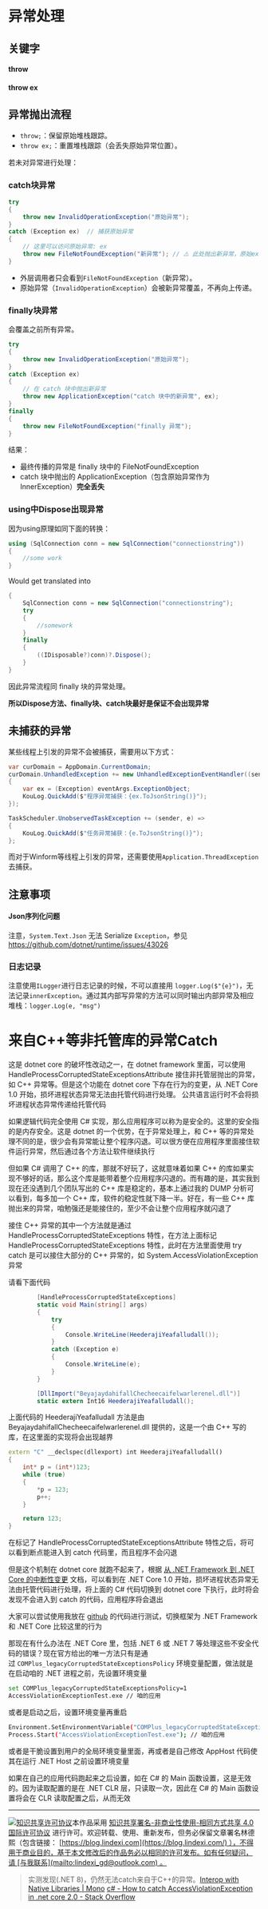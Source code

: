 # 异常处理


## 关键字

#### throw



#### throw ex




## 异常抛出流程

- `throw;`：保留原始堆栈跟踪。
- `throw ex;`：重置堆栈跟踪（会丢失原始异常位置）。

若未对异常进行处理：

### catch块异常

```cs
try
{
    throw new InvalidOperationException("原始异常");
}
catch (Exception ex)  // 捕获原始异常
{
    // 这里可以访问原始异常: ex
    throw new FileNotFoundException("新异常"); // ⚠️ 此处抛出新异常，原始ex被隐藏
}
```
- 外层调用者只会看到`FileNotFoundException`（新异常）。
- 原始异常（`InvalidOperationException`）会被新异常覆盖，不再向上传递。

### finally块异常

会覆盖之前所有异常。


```cs
try
{
    throw new InvalidOperationException("原始异常");
}
catch (Exception ex)
{
    // 在 catch 块中抛出新异常
    throw new ApplicationException("catch 块中的新异常", ex);
}
finally
{
    throw new FileNotFoundException("finally 异常");
}
```

结果：

- 最终传播的异常是 finally 块中的 FileNotFoundException
- catch 块中抛出的 ApplicationException（包含原始异常作为 InnerException）​**​完全丢失​**

### using中Dispose出现异常

因为using原理如同下面的转换：

```csharp
using (SqlConnection conn = new SqlConnection("connectionstring"))
{
    //some work
}
```

Would get translated into

```csharp
{
    SqlConnection conn = new SqlConnection("connectionstring");
    try
    {
        //somework
    }
    finally
    {
        ((IDisposable?)conn)?.Dispose();
    }
}
```

因此异常流程同 finally 块的异常处理。

**所以Dispose方法、finally块、catch块最好是保证不会出现异常**


## 未捕获的异常

某些线程上引发的异常不会被捕获，需要用以下方式：

```csharp
var curDomain = AppDomain.CurrentDomain;
curDomain.UnhandledException += new UnhandledExceptionEventHandler((sender, eventArgs) =>
{
    var ex = (Exception) eventArgs.ExceptionObject;
    KouLog.QuickAdd($"程序异常捕获：{ex.ToJsonString()}");
});

TaskScheduler.UnobservedTaskException += (sender, e) =>
{
    KouLog.QuickAdd($"任务异常捕获：{e.ToJsonString()}");
};
```

而对于Winform等线程上引发的异常，还需要使用`Application.ThreadException`去捕获。


## 注意事项

#### Json序列化问题
注意，`System.Text.Json` 无法 Serialize `Exception`，参见<https://github.com/dotnet/runtime/issues/43026>


### 日志记录
注意使用`ILogger`进行日志记录的时候，不可以直接用 `logger.Log($"{e}")`，无法记录`innerException`。通过其内部写异常的方法可以同时输出内部异常及相应堆栈：`logger.Log(e, "msg")`




# 来自C++等非托管库的异常Catch
这是 dotnet core 的破坏性改动之一，在 dotnet framework 里面，可以使用 HandleProcessCorruptedStateExceptionsAttribute 接住非托管层抛出的异常，如 C++ 异常等。但是这个功能在 dotnet core 下存在行为的变更，从 .NET Core 1.0 开始，损坏进程状态异常无法由托管代码进行处理。 公共语言运行时不会将损坏进程状态异常传递给托管代码

如果逻辑代码完全使用 C# 实现，那么应用程序可以称为是安全的。这里的安全指的是内存安全。这是 dotnet 的一个优势，在于异常处理上，和 C++ 等的异常处理不同的是，很少会有异常能让整个程序闪退。可以很方便在应用程序里面接住软件运行异常，然后通过各个方法让软件继续执行

但如果 C# 调用了 C++ 的库，那就不好玩了，这就意味着如果 C++ 的库如果实现不够好的话，那么这个库是能带着整个应用程序闪退的。而有趣的是，其实我到现在还没遇到几个团队写出的 C++ 库是稳定的，基本上通过我的 DUMP 分析可以看到，每多加一个 C++ 库，软件的稳定性就下降一半。好在，有一些 C++ 库抛出来的异常，咱勉强还是能接住的，至少不会让整个应用程序就闪退了

接住 C++ 异常的其中一个方法就是通过 HandleProcessCorruptedStateExceptions 特性，在方法上面标记 HandleProcessCorruptedStateExceptions 特性，此时在方法里面使用 try catch 是可以接住大部分的 C++ 异常的，如 System.AccessViolationException 异常

请看下面代码

```cs
        [HandleProcessCorruptedStateExceptions]
        static void Main(string[] args)
        {
            try
            {
                Console.WriteLine(HeederajiYeafalludall());
            }
            catch (Exception e)
            {
                Console.WriteLine(e);
            }
        }

        [DllImport("BeyajaydahifallChecheecaifelwarlerenel.dll")]
        static extern Int16 HeederajiYeafalludall();
```

上面代码的 HeederajiYeafalludall 方法是由 BeyajaydahifallChecheecaifelwarlerenel.dll 提供的，这是一个由 C++ 写的库，在这里面的实现将会出现越界

```C++
extern "C" __declspec(dllexport) int HeederajiYeafalludall() 
{
    int* p = (int*)123;
    while (true)
    {
        *p = 123;
        p++;
    }

    return 123;
}
```

在标记了 HandleProcessCorruptedStateExceptionsAttribute 特性之后，将可以看到断点能进入到 catch 代码里，而且程序不会闪退

但是这个机制在 dotnet core 就跑不起来了，根据 [从 .NET Framework 到 .NET Core 的中断性变更](https://docs.microsoft.com/zh-cn/dotnet/core/compatibility/fx-core?WT.mc_id=WD-MVP-5003260) 文档，可以看到在 .NET Core 1.0 开始，损坏进程状态异常无法由托管代码进行处理，将上面的 C# 代码切换到 dotnet core 下执行，此时将会发现不会进入到 catch 的代码，应用程序将会退出

大家可以尝试使用我放在 [github](https://github.com/lindexi/lindexi_gd/tree/9bf58ca4/BeyajaydahifallChecheecaifelwarlerenel) 的代码进行测试，切换框架为 .NET Framework 和 .NET Core 比较这里的行为

那现在有什么办法在 .NET Core 里，包括 .NET 6 或 .NET 7 等处理这些不安全代码的错误？现在官方给出的唯一方法只有是通过 `COMPlus_legacyCorruptedStateExceptionsPolicy` 环境变量配置，做法就是在启动咱的 .NET 进程之前，先设置环境变量

```sh
set COMPlus_legacyCorruptedStateExceptionsPolicy=1
AccessViolationExceptionTest.exe // 咱的应用
```

或者是启动之后，设置环境变量再重启

```sh
Environment.SetEnvironmentVariable("COMPlus_legacyCorruptedStateExceptionsPolicy", "1");
Process.Start("AccessViolationExceptionTest.exe"); // 咱的应用
```

或者是干脆设置到用户的全局环境变量里面，再或者是自己修改 AppHost 代码使其在运行 .NET Host 之前设置环境变量

如果在自己的应用代码跑起来之后设置，如在 C# 的 Main 函数设置，这是无效的。因为读取配置的是在 .NET CLR 层，只读取一次，因此在 C# 的 Main 函数设置将会在 CLR 读取配置之后，从而无效

---
[![知识共享许可协议](https://i.creativecommons.org/l/by-nc-sa/4.0/88x31.png)](https://creativecommons.org/licenses/by-nc-sa/4.0/)本作品采用 [知识共享署名-非商业性使用-相同方式共享 4.0 国际许可协议](https://creativecommons.org/licenses/by-nc-sa/4.0/) 进行许可。欢迎转载、使用、重新发布，但务必保留文章署名林德熙（包含链接： [https://blog.lindexi.com](https://blog.lindexi.com/) ），不得用于商业目的，基于本文修改后的作品务必以相同的许可发布。如有任何疑问，请 [与我联系](mailto:lindexi_gd@outlook.com) 。



> 实测发现(.NET 8)，仍然无法catch来自于C++的异常。[Interop with Native Libraries | Mono](https://www.mono-project.com/docs/advanced/pinvoke/#runtime-exception-propagation)
> [c# - How to catch AccessViolationException in .net core 2.0 - Stack Overflow](https://stackoverflow.com/questions/49357461/how-to-catch-accessviolationexception-in-net-core-2-0/54068355#54068355)

